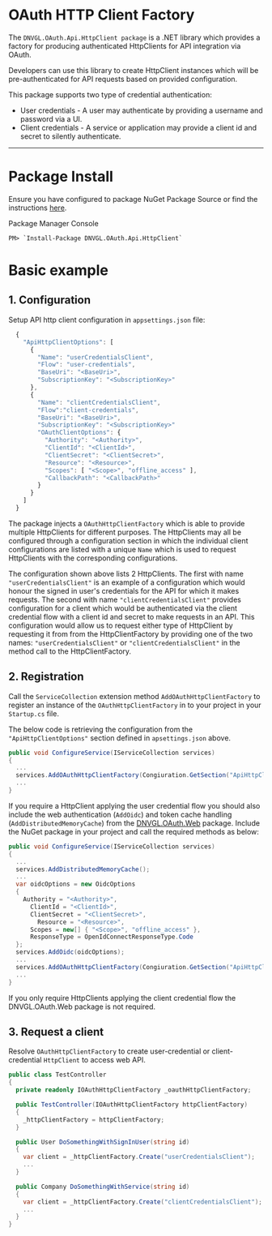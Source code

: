 # OAuth HTTP Client Factory
The `DNVGL.OAuth.Api.HttpClient package` is a .NET library which provides a factory for producing authenticated HttpClients for API integration via OAuth.

Developers can use this library to create HttpClient instances which will be pre-authenticated for API requests based on provided configuration.

This package supports two type of credential authentication:
- User credentials - A user may authenticate by providing a username and password via a UI. 
- Client credentials - A service or application may provide a client id and secret to silently authenticate.

---
# Package Install

Ensure you have configured to package NuGet Package Source or find the instructions [here](/articles/PackageInstall.md).

Package Manager Console
```
PM> `Install-Package DNVGL.OAuth.Api.HttpClient`
```

# Basic example

## 1. Configuration
Setup API http client configuration in `appsettings.json` file:

```js
  {
    "ApiHttpClientOptions": [
      {
        "Name": "userCredentialsClient",
        "Flow": "user-credentials",
        "BaseUri": "<BaseUri>",
        "SubscriptionKey": "<SubscriptionKey>"
      },
      {
        "Name": "clientCredentialsClient",
        "Flow":"client-credentials",
        "BaseUri": "<BaseUri>",
        "SubscriptionKey": "<SubscriptionKey>"
        "OAuthClientOptions": {
          "Authority": "<Authority>",
          "ClientId": "<ClientId>",
          "ClientSecret": "<ClientSecret>",
          "Resource": "<Resource>",
          "Scopes": [ "<Scope>", "offline_access" ],
          "CallbackPath": "<CallbackPath>"
        }
      }
    ]
  }

```

The package injects a `OAuthHttpClientFactory` which is able to provide multiple HttpClients for different purposes.  The HttpClients may all be configured through a configuration section in which the individual client configurations are listed with a unique `Name` which is used to request HttpClients with the corresponding configurations.

The configuration shown above lists 2 HttpClients.  The first with name `"userCredentialsClient"` is an example of a configuration which would honour the signed in user's credentials for the API for which it makes requests.  The second with name `"clientCredentialsClient"` provides configuration for a client which would be authenticated via the client credential flow with a client id and secret to make requests in an API.  This configuration would allow us to request either type of HttpClient by requesting it from from the HttpClientFactory by providing one of the two names: `"userCredentialsClient"` or `"clientCredentialsClient"` in the method call to the HttpClientFactory.

## 2. Registration
Call the `ServiceCollection` extension method `AddOAuthHttpClientFactory` to register an instance of the `OAuthHttpClientFactory` in to your project in your `Startup.cs` file.

The below code is retrieving the configuration from the `"ApiHttpClientOptions"` section defined in `apsettings.json` above.

```cs
public void ConfigureService(IServiceCollection services)
{
  ...
  services.AddOAuthHttpClientFactory(Congiuration.GetSection("ApiHttpClientOptions").Get<IEnumerable<OAuthHttpClientOptions>>());
  ...
}
```

If you require a HttpClient applying the user credential flow you should also include the web authentication (`AddOidc`) and token cache handling (`AddDistributedMemoryCache`) from the [DNVGL.OAuth.Web](/articles/DNVGL.OAuth.Web.md) package.  Include the NuGet package in your project and call the required methods as below:

```cs
public void ConfigureService(IServiceCollection services)
{
  ...
  services.AddDistributedMemoryCache();
  ...
  var oidcOptions = new OidcOptions
  {
    Authority = "<Authority>",
	  ClientId = "<ClientId>",
	  ClientSecret = "<ClientSecret>",
		Resource = "<Resource>",
	  Scopes = new[] { "<Scope>", "offline_access" },
	  ResponseType = OpenIdConnectResponseType.Code
  };
  services.AddOidc(oidcOptions);
  ...
  services.AddOAuthHttpClientFactory(Congiuration.GetSection("ApiHttpClientOptions").Get<IEnumerable<OAuthHttpClientOptions>>());
  ...
}
```

If you only require HttpClients applying the client credential flow the DNVGL.OAuth.Web package is not required.

## 3. Request a client
Resolve `OAuthHttpClientFactory` to create user-credential or client-credential `HttpClient` to access web API. 
```cs
public class TestController
{
  private readonly IOAuthHttpClientFactory _oauthHttpClientFactory;

  public TestController(IOAuthHttpClientFactory httpClientFactory)
  {
    _httpClientFactory = httpClientFactory;
  }

  public User DoSomethingWithSignInUser(string id)
  {
    var client = _httpClientFactory.Create("userCredentialsClient");
    ...
  }

  public Company DoSomethingWithService(string id)
  {
    var client = _httpClientFactory.Create("clientCredentialsClient");
    ...
  }
}
```